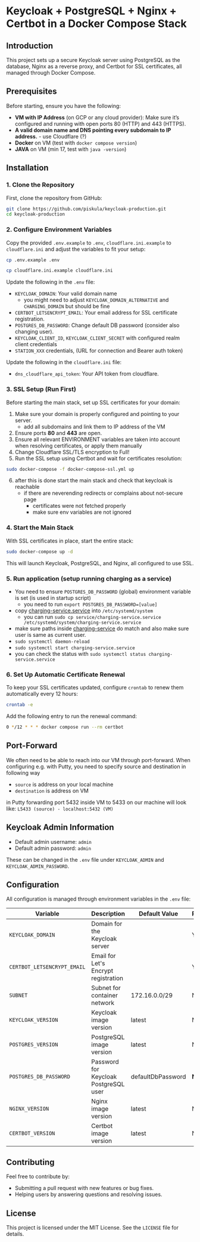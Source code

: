 # Keycloak + PostgreSQL + Nginx + Certbot in a Docker Compose Stack

## Introduction

This project sets up a secure Keycloak server using PostgreSQL as the database, Nginx as a reverse proxy, and Certbot for SSL certificates, all managed through Docker Compose.

## Prerequisites

Before starting, ensure you have the following:

- **VM with IP Address** (on GCP or any cloud provider): Make sure it’s configured and running with open ports 80 (HTTP) and 443 (HTTPS).
- **A valid domain name and DNS pointing every subdomain to IP address.** - use Cloudflare (?)
- **Docker** on VM (test with `docker compose version`)
- **JAVA** on VM (min 17, test with `java -version`)

## Installation

### 1. Clone the Repository

First, clone the repository from GitHub:

```bash
git clone https://github.com/piskula/keycloak-production.git
cd keycloak-production
```

### 2. Configure Environment Variables

Copy the provided `.env.example` to `.env`, `cloudflare.ini.example` to `cloudflare.ini` and adjust the variables to fit your setup:
```bash
cp .env.example .env
```
```bash
cp cloudflare.ini.example cloudflare.ini
```

Update the following in the `.env` file:
- `KEYCLOAK_DOMAIN`: Your valid domain name
  - you might need to adjust `KEYCLOAK_DOMAIN_ALTERNATIVE` and `CHARGING_DOMAIN` but should be fine
- `CERTBOT_LETSENCRYPT_EMAIL`: Your email address for SSL certificate registration.
- `POSTGRES_DB_PASSWORD`: Change default DB password (consider also changing user).
- `KEYCLOAK_CLIENT_ID`, `KEYCLOAK_CLIENT_SECRET` with configured realm client credentials
- `STATION_XXX` credentials, (URL for connection and Bearer auth token)

Update the following in the `cloudflare.ini` file:
- `dns_cloudflare_api_token`: Your API token from cloudflare.

### 3. SSL Setup (Run First)

Before starting the main stack, set up SSL certificates for your domain:

1. Make sure your domain is properly configured and pointing to your server.
   - add all subdomains and link them to IP address of the VM
2. Ensure ports **80** and **443** are open.
3. Ensure all relevant ENVIRONMENT variables are taken into account when resolving certificates, or apply them manually
4. Change Cloudflare SSL/TLS encryption to Full!
5. Run the SSL setup using Certbot and wait for certificates resolution:
```bash
sudo docker-compose -f docker-compose-ssl.yml up
```
6. after this is done start the main stack and check that keycloak is reachable
   - if there are neverending redirects or complains about not-secure page
     - certificates were not fetched properly
     - make sure env variables are not ignored

### 4. Start the Main Stack
With SSL certificates in place, start the entire stack:
```bash
sudo docker-compose up -d
```
This will launch Keycloak, PostgreSQL, and Nginx, all configured to use SSL.

### 5. Run application (setup running charging as a service)
- You need to ensure `POSTGRES_DB_PASSWORD` (global) environment variable is set (is used in startup script)
  - you need to run `export POSTGRES_DB_PASSWORD=[value]`
- copy [charging-service.service](service/charging-service.service) into `/etc/systemd/system`
  - you can run `sudo cp service/charging-service.service /etc/systemd/system/charging-service.service`
- make sure paths inside [charging-service](service/charging-service.service) do match and also make sure user is same as current user.
- `sudo systemctl daemon-reload`
- `sudo systemctl start charging-service.service`
- you can check the status with `sudo systemctl status charging-service.service`

### 6. Set Up Automatic Certificate Renewal

To keep your SSL certificates updated, configure `crontab` to renew them automatically every 12 hours:

```bash
crontab -e
```

Add the following entry to run the renewal command:

```bash
0 */12 * * * docker compose run --rm certbot
```

## Port-Forward
We often need to be able to reach into our VM through port-forward. When configuring e.g. with Putty, you need to
specify source and destination in following way
- `source` is address on your local machine
- `destination` is address on VM

in Putty forwarding port 5432 inside VM to 5433 on our machine will look like:
`L5433 (source) - localhost:5432 (VM)`

## Keycloak Admin Information

- Default admin username: `admin`
- Default admin password: `admin`

These can be changed in the `.env` file under `KEYCLOAK_ADMIN` and `KEYCLOAK_ADMIN_PASSWORD`.

## Configuration

All configuration is managed through environment variables in the `.env` file:

| **Variable**                | **Description**                        | **Default Value** | **Required** |
|-----------------------------|----------------------------------------|-------------------|--------------|
| `KEYCLOAK_DOMAIN`           | Domain for the Keycloak server         |                   | Yes          |
| `CERTBOT_LETSENCRYPT_EMAIL` | Email for Let's Encrypt registration   |                   | Yes          |
| `SUBNET`                    | Subnet for container network           | 172.16.0.0/29     | No           |
| `KEYCLOAK_VERSION`          | Keycloak image version                 | latest            | No           |
| `POSTGRES_VERSION`          | PostgreSQL image version               | latest            | No           |
| `POSTGRES_DB_PASSWORD`      | Password for Keycloak PostgreSQL user  | defaultDbPassword | **No !!!**   |
| `NGINX_VERSION`             | Nginx image version                    | latest            | No           |
| `CERTBOT_VERSION`           | Certbot image version                  | latest            | No           |

## Contributing

Feel free to contribute by:

- Submitting a pull request with new features or bug fixes.
- Helping users by answering questions and resolving issues.

## License

This project is licensed under the MIT License. See the `LICENSE` file for details.
